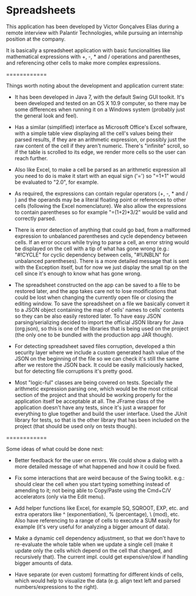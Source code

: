 Spreadsheets
============

This application has been developed by Victor Gonçalves Elias during a remote interview with Palantir Technologies, while pursuing an internship position at the company.

It is basically a spreadsheet application with basic funcionalities like mathematical expressions with +, -, * and / operations and parentheses, and referencing other cells to make more complex expressiions.

============

Things worth noting about the development and application current state:

 - It has been developed in Java 7, with the default Swing GUI toolkit. It's been developed and tested on an OS X 10.9 computer, so there may be some differences when running it on a Windows system (probably just the general look and feel).

 - Has a similar (simplified) interface as Microsoft Office's Excel software, with a simple table view displaying all the cell's values being their parsed results, if they are an arithmetic expression, or possibly just the raw content of the cell if they aren't numeric. There's "infinite" scroll, so if the table is scrolled to its edge, we render more cells so the user can reach further.

 - Also like Excel, to make a cell be parsed as an arithmetic expression all you need to do is make it start with an equal sign ('=') so "=1+1" would be evaluated to "2.0", for example.

 - As required, the expressions can contain regular operators (+, -, * and / ) and the operands may be a literal floating point or references to other cells (following the Excel nomenclature). We also allow the expressions to contain parentheses so for example "=(1+2)*3/2" would be valid and correctly parsed.

 - There is error detection of anything that could go bad, from a malformed expression to unbalanced parentheses and cycle dependency between cells. If an error occurs while trying to parse a cell, an error string would be displayed on the cell with a tip of what has gone wrong (e.g.: "#!CYCLE" for cyclic dependency between cells, "#!UNBLN" for unbalanced parentheses). There is a more detailed message that is sent with the Exception itself, but for now we just display the small tip on the cell since it's enough to know what has gone wrong.

 - The spreadsheet constructed on the app can be saved to a file to be restored later, and the app takes care not to lose modifications that could be lost when changing the currently open file or closing the editing window. To save the spreadsheet on a file we basically convert it to a JSON object containing the map of cells' names to cells' contents so they can be also easily restored later. To have easy JSON parsing/serializing decided to import the official JSON library for Java (org.json), so this is one of the libraries that is being used on the project (the only one to be bundled with the production app JAR though).

 - For detecting spreadsheet saved files corruption, developed a thin security layer where we include a custom generated hash value of the JSON on the beginning of the file so we can check it's still the same after we restore the JSON back. It could be easily maliciously hacked, but for detecting file corruptions it's pretty good.

 - Most "logic-ful" classes are being covered on tests. Specially the arithmetic expression parsing one, which would be the most critical section of the project and that should be working properly for the application itself be acceptable at all. The JFrame class of the application doesn't have any tests, since it's just a wrapper for everything to glue together and build the user interface. Used the JUnit library for tests, so that is the other library that has been included on the project (that should be used only on tests though).

============

Some ideas of what could be done next:

 - Better feedback for the user on errors. We could show a dialog with a more detailed message of what happened and how it could be fixed.

 - Fix some interactions that are weird because of the Swing toolkit. e.g.: should clear the cell when you start typing something instead of amending to it; not being able to Copy/Paste using the Cmd+C/V accelerators (only via the Edit menu).

 - Add helper functions like Excel, for example SQ, SQROOT, EXP, etc. and extra operators like ^ (exponentiation), % (percentage), \ (mod), etc. Also have referencing to a range of cells to execute a SUM easily for example (it's very useful for analyzing a bigger amount of data).

 - Make a dynamic cell dependency adjustment, so that we don't have to re-evaluate the whole table when we update a single cell (make it update only the cells which depend on the cell that changed, and recursively that). The current impl. could get expensive/slow if handling bigger amounts of data.

 - Have separate (or even custom) formatting for different kinds of cells, which would help to visualize the data (e.g. align text left and parsed numbers/expressions to the right).
